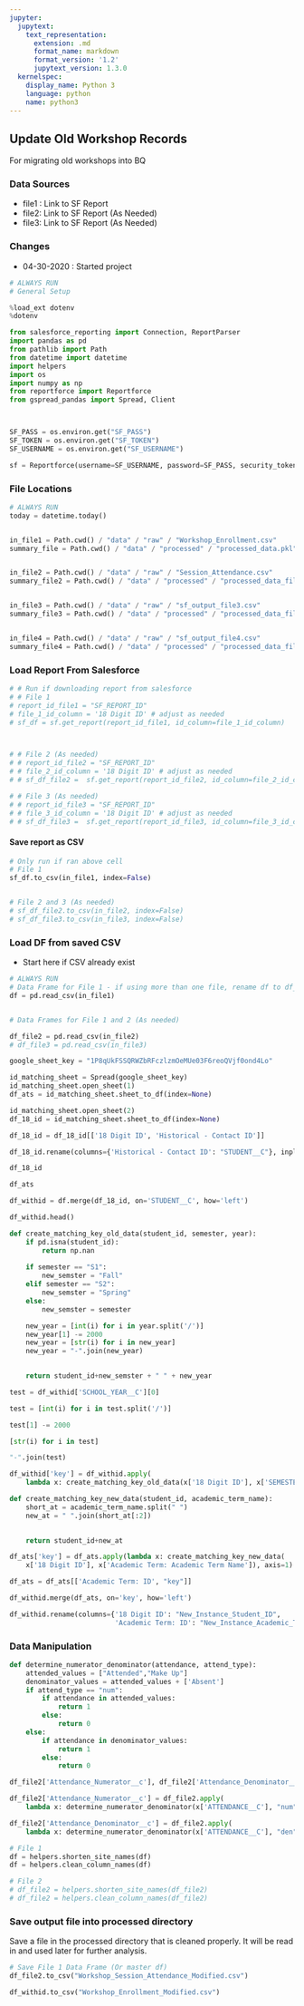 ```yaml
---
jupyter:
  jupytext:
    text_representation:
      extension: .md
      format_name: markdown
      format_version: '1.2'
      jupytext_version: 1.3.0
  kernelspec:
    display_name: Python 3
    language: python
    name: python3
---
```


## Update Old Workshop Records

For migrating old workshops into BQ

### Data Sources
- file1 : Link to SF Report
- file2:  Link to SF Report (As Needed)
- file3:  Link to SF Report (As Needed)

### Changes
- 04-30-2020 : Started project

```python
# ALWAYS RUN
# General Setup 

%load_ext dotenv
%dotenv

from salesforce_reporting import Connection, ReportParser
import pandas as pd
from pathlib import Path
from datetime import datetime
import helpers
import os
import numpy as np
from reportforce import Reportforce
from gspread_pandas import Spread, Client



SF_PASS = os.environ.get("SF_PASS")
SF_TOKEN = os.environ.get("SF_TOKEN")
SF_USERNAME = os.environ.get("SF_USERNAME")

sf = Reportforce(username=SF_USERNAME, password=SF_PASS, security_token=SF_TOKEN)
```

### File Locations

```python
# ALWAYS RUN
today = datetime.today()


in_file1 = Path.cwd() / "data" / "raw" / "Workshop_Enrollment.csv"
summary_file = Path.cwd() / "data" / "processed" / "processed_data.pkl"


in_file2 = Path.cwd() / "data" / "raw" / "Session_Attendance.csv"
summary_file2 = Path.cwd() / "data" / "processed" / "processed_data_file2.pkl"


in_file3 = Path.cwd() / "data" / "raw" / "sf_output_file3.csv"
summary_file3 = Path.cwd() / "data" / "processed" / "processed_data_file3.pkl"


in_file4 = Path.cwd() / "data" / "raw" / "sf_output_file4.csv"
summary_file4 = Path.cwd() / "data" / "processed" / "processed_data_file4.pkl"
```

### Load Report From Salesforce

```python
# # Run if downloading report from salesforce
# # File 1 
# report_id_file1 = "SF_REPORT_ID"
# file_1_id_column = '18 Digit ID' # adjust as needed
# sf_df = sf.get_report(report_id_file1, id_column=file_1_id_column)



# # File 2 (As needed)
# # report_id_file2 = "SF_REPORT_ID"
# # file_2_id_column = '18 Digit ID' # adjust as needed
# # sf_df_file2 =  sf.get_report(report_id_file2, id_column=file_2_id_column)

# # File 3 (As needed)
# # report_id_file3 = "SF_REPORT_ID"
# # file_3_id_column = '18 Digit ID' # adjust as needed
# # sf_df_file3 =  sf.get_report(report_id_file3, id_column=file_3_id_column)

```

#### Save report as CSV

```python
# Only run if ran above cell
# File 1
sf_df.to_csv(in_file1, index=False)


# File 2 and 3 (As needed)
# sf_df_file2.to_csv(in_file2, index=False)
# sf_df_file3.to_csv(in_file3, index=False)

```

### Load DF from saved CSV
* Start here if CSV already exist 

```python
# ALWAYS RUN 
# Data Frame for File 1 - if using more than one file, rename df to df_file1
df = pd.read_csv(in_file1)


# Data Frames for File 1 and 2 (As needed)

df_file2 = pd.read_csv(in_file2)
# df_file3 = pd.read_csv(in_file3)
```

```python
google_sheet_key = "1P8qUkFSSQRWZbRFczlzmOeMUe03F6reoQVjf0ond4Lo"

id_matching_sheet = Spread(google_sheet_key)
id_matching_sheet.open_sheet(1)
df_ats = id_matching_sheet.sheet_to_df(index=None)

id_matching_sheet.open_sheet(2)
df_18_id = id_matching_sheet.sheet_to_df(index=None)

```

```python
df_18_id = df_18_id[['18 Digit ID', 'Historical - Contact ID']]
```

```python
df_18_id.rename(columns={'Historical - Contact ID': "STUDENT__C"}, inplace=True)
```

```python
df_18_id
```

```python
df_ats
```

```python
df_withid = df.merge(df_18_id, on='STUDENT__C', how='left')
```

```python
df_withid.head()
```

```python
def create_matching_key_old_data(student_id, semester, year):
    if pd.isna(student_id):
        return np.nan
    
    if semester == "S1":
        new_semster = "Fall"
    elif semester == "S2":
        new_semster = "Spring"
    else:
        new_semster = semester

    new_year = [int(i) for i in year.split('/')]
    new_year[1] -= 2000
    new_year = [str(i) for i in new_year]
    new_year = "-".join(new_year)
    

    return student_id+new_semster + " " + new_year
```

```python
test = df_withid['SCHOOL_YEAR__C'][0]
```

```python
test = [int(i) for i in test.split('/')]
```

```python
test[1] -= 2000

```

```python
[str(i) for i in test]
```

```python
"-".join(test)
```

```python
df_withid['key'] = df_withid.apply(
    lambda x: create_matching_key_old_data(x['18 Digit ID'], x['SEMESTER__C'], x['SCHOOL_YEAR__C']), axis=1)
```

```python
def create_matching_key_new_data(student_id, academic_term_name):
    short_at = academic_term_name.split(" ")
    new_at = " ".join(short_at[:2])
    

    return student_id+new_at
```

```python
df_ats['key'] = df_ats.apply(lambda x: create_matching_key_new_data(
    x['18 Digit ID'], x['Academic Term: Academic Term Name']), axis=1)
```

```python
df_ats = df_ats[['Academic Term: ID', "key"]]
```

```python
df_withid.merge(df_ats, on='key', how='left')
```

```python
df_withid.rename(columns={'18 Digit ID': "New_Instance_Student_ID",
                          'Academic Term: ID': "New_Instance_Academic_Term_D"}, inplace=True)
```

### Data Manipulation

```python
def determine_numerator_denominator(attendance, attend_type):
    attended_values = ["Attended","Make Up"]
    denominator_values = attended_values + ['Absent']
    if attend_type == "num":
        if attendance in attended_values:
            return 1
        else:
            return 0
    else:
        if attendance in denominator_values:
            return 1
        else:
            return 0
```

```python
df_file2['Attendance_Numerator__c'], df_file2['Attendance_Denominator__c'] = 0, 0
```

```python
df_file2['Attendance_Numerator__c'] = df_file2.apply(
    lambda x: determine_numerator_denominator(x['ATTENDANCE__C'], "num"), axis=1)
```

```python
df_file2['Attendance_Denominator__c'] = df_file2.apply(
    lambda x: determine_numerator_denominator(x['ATTENDANCE__C'], "den"), axis=1)
```

```python
# File 1
df = helpers.shorten_site_names(df)
df = helpers.clean_column_names(df)

# File 2
# df_file2 = helpers.shorten_site_names(df_file2)
# df_file2 = helpers.clean_column_names(df_file2)
```

### Save output file into processed directory

Save a file in the processed directory that is cleaned properly. It will be read in and used later for further analysis.

```python
# Save File 1 Data Frame (Or master df)
df_file2.to_csv("Workshop_Session_Attendance_Modified.csv")
```

```python
df_withid.to_csv("Workshop_Enrollment_Modified.csv")
```

```python

```
